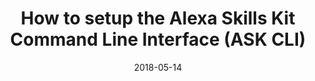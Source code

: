 ---
date: 2018-05-14
title: How to setup the Alexa Skills Kit Command Line Interface (ASK CLI)
video_id: lcJ_K7dTjW0
description: Installing and configuring the Alexa Skills Kit Command Line Interface.
categories:
  - Amazon-Alexa
resources:
  - name: Source code
    link: https://github.com/skilltemplates/
  - name: Dabble Lab
    link: https://dabblelab.com
type: Video
set: 
set_order: 61
---
